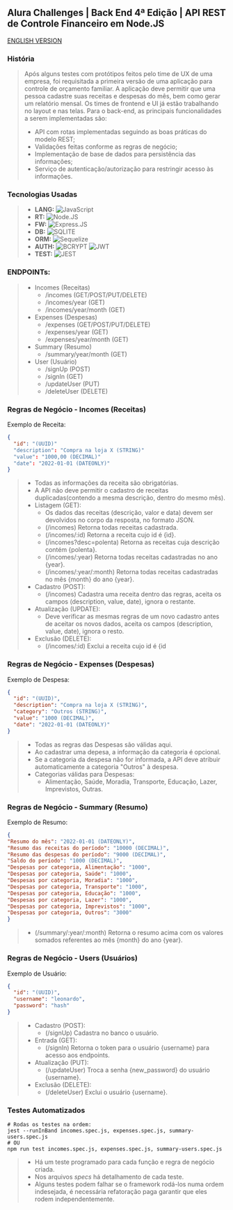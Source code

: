 ## Alura Challenges | Back End 4ª Edição | API REST de Controle Financeiro em Node.JS
[ENGLISH VERSION](https://github.com/leonippon/alura-challenge_backend_4-node/edit/main/README.en.md)
### História

> Após alguns testes com protótipos feitos pelo time de UX de uma empresa, foi requisitada a primeira versão de uma aplicação para controle de orçamento familiar. A aplicação deve permitir que uma pessoa cadastre suas receitas e despesas do mês, bem como gerar um relatório mensal. Os times de frontend e UI já estão trabalhando no layout e nas telas.
> Para o back-end, as principais funcionalidades a serem implementadas são:
> - API com rotas implementadas seguindo as boas práticas do modelo REST;
> - Validações feitas conforme as regras de negócio;
> - Implementação de base de dados para persistência das informações;
> - Serviço de autenticação/autorização para restringir acesso às informações.

### Tecnologias Usadas
> - **LANG:** ![JavaScript](https://img.shields.io/badge/JavaScript-323330?style=for-the-badge&logo=javascript&logoColor=F7DF1E)
> - **RT:** ![Node.JS](https://img.shields.io/badge/Node.js-339933?style=for-the-badge&logo=nodedotjs&logoColor=white)
> - **FW:** ![Express.JS](https://img.shields.io/badge/Express.js-000000?style=for-the-badge&logo=express&logoColor=white)
> - **DB:** ![SQLITE](https://img.shields.io/badge/SQLite-07405E?style=for-the-badge&logo=sqlite&logoColor=white)
> - **ORM:** ![Sequelize](https://img.shields.io/badge/Sequelize-52B0E7?style=for-the-badge&logo=Sequelize&logoColor=white)
> - **AUTH:** ![BCRYPT](https://img.shields.io/badge/bcrypt-543DE0?style=for-the-badge&logo=bcrypt&logoColor=white) ![JWT](https://img.shields.io/badge/JWT-000000?style=for-the-badge&logo=JSON%20web%20tokens&logoColor=white) 
> - **TEST:** ![JEST](https://img.shields.io/badge/Jest-C21325?style=for-the-badge&logo=jest&logoColor=white)

### ENDPOINTs:
> - Incomes (Receitas)
>   - /incomes (GET/POST/PUT/DELETE)
>   - /incomes/year (GET)
>   - /incomes/year/month (GET)
> - Expenses (Despesas)
>   - /expenses (GET/POST/PUT/DELETE)
>   - /expenses/year (GET)
>   - /expenses/year/month (GET)
> - Summary (Resumo)
>   - /summary/year/month (GET)
> - User (Usuário)
>   - /signUp (POST)
>   - /signIn (GET)
>   - /updateUser (PUT)
>   - /deleteUser (DELETE)

### Regras de Negócio - Incomes (Receitas)
Exemplo de Receita:
```json
{
  "id": "(UUID)"
  "description": "Compra na loja X (STRING)"
  "value": "1000,00 (DECIMAL)"
  "date": "2022-01-01 (DATEONLY)"
}
```
> - Todas as informações da receita são obrigatórias.
> - A API não deve permitir o cadastro de receitas duplicadas(contendo a mesma descrição, dentro do mesmo mês).
> - Listagem (GET):
>   - Os dados das receitas (descrição, valor e data) devem ser devolvidos no corpo da resposta, no formato JSON.
>   - (/incomes) Retorna todas receitas cadastrada.
>   - (/incomes/:id) Retorna a receita cujo id é {ìd}.
>   - (/incomes?desc=polenta) Retorna as receitas cuja descrição contém {polenta}.
>   - (/incomes/:year) Retorna todas receitas cadastradas no ano {year}.
>   - (/incomes/:year/:month) Retorna todas receitas cadastradas no mês {month} do ano {year}.
> - Cadastro (POST):
>   - (/incomes) Cadastra uma receita dentro das regras, aceita os campos (description, value, date), ignora o restante.
> - Atualização (UPDATE):
>   - Deve verificar as mesmas regras de um novo cadastro antes de aceitar os novos dados, aceita os campos (description, value, date), ignora o resto.
> - Exclusão (DELETE):
>   - (/incomes/:id) Exclui a receita cujo id é {id

### Regras de Negócio - Expenses (Despesas)
Exemplo de Despesa:
```json
{
  "id": "(UUID)",
  "description": "Compra na loja X (STRING)",
  "category": "Outros (STRING)",
  "value": "1000 (DECIMAL)",
  "date": "2022-01-01 (DATEONLY)"
}
```
> - Todas as regras das Despesas são válidas aqui.
> - Ao cadastrar uma depesa, a informação da categoria é opcional.
> - Se a categoria da despesa não for informada, a API deve atribuir automaticamente a categoria "Outros" à despesa.
> - Categorias válidas para Despesas:
>   - Alimentação, Saúde, Moradia, Transporte, Educação, Lazer, Imprevistos, Outras.
### Regras de Negócio - Summary (Resumo)
Exemplo de Resumo:
```json
{
"Resumo do mês": "2022-01-01 (DATEONLY)",
"Resumo das receitas do período": "10000 (DECIMAL)",
"Resumo das despesas do período": "9000 (DECIMAL)",
"Saldo do período": "1000 (DECIMAL)",
"Despesas por categoria, Alimentação": "1000",
"Despesas por categoria, Saúde": "1000",
"Despesas por categoria, Moradia": "1000",
"Despesas por categoria, Transporte": "1000",
"Despesas por categoria, Educação": "1000",
"Despesas por categoria, Lazer": "1000",
"Despesas por categoria, Imprevistos": "1000",
"Despesas por categoria, Outros": "3000"
}
```
> - (/summary/:year/:month) Retorna o resumo acima com os valores somados referentes ao mês {month} do ano {year}.

### Regras de Negócio - Users (Usuários)
Exemplo de Usuário:
```json
{
  "id": "(UUID)",
  "username": "leonardo",
  "password": "hash"
}
```
> - Cadastro (POST):
>   - (/signUp) Cadastra no banco o usuário.
> - Entrada (GET):
>   - (/signIn) Retorna o token para o usuário {username} para acesso aos endpoints.
> - Atualização (PUT):
>   - (/updateUser) Troca a senha {new_password} do usuário {username}.
> - Exclusão (DELETE):
>   - (/deleteUser) Exclui o usuário {username}.

### Testes Automatizados
```shell
# Rodas os testes na ordem:
jest --runInBand incomes.spec.js, expenses.spec.js, summary-users.spec.js
# OU
npm run test incomes.spec.js, expenses.spec.js, summary-users.spec.js
```
> - Há um teste programado para cada função e regra de negócio criada.
> - Nos arquivos _specs_ há detalhamento de cada teste.
> - Alguns testes podem falhar se o framework rodá-los numa ordem indesejada, é necessária refatoração paga garantir que eles rodem independentemente.
